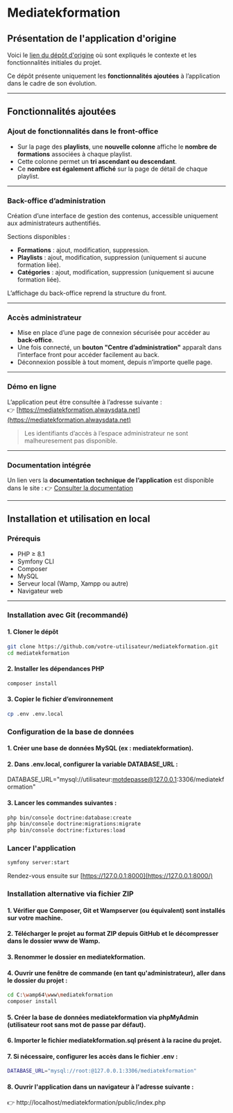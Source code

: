 # Mediatekformation

## Présentation de l'application d'origine

Voici le [lien du dépôt d'origine](https://github.com/CNED-SLAM/mediatekformation) où sont expliqués le contexte et les fonctionnalités initiales du projet.

Ce dépôt présente uniquement les **fonctionnalités ajoutées** à l’application dans le cadre de son évolution.

---

## Fonctionnalités ajoutées

### Ajout de fonctionnalités dans le front-office

- Sur la page des **playlists**, une **nouvelle colonne** affiche le **nombre de formations** associées à chaque playlist.
- Cette colonne permet un **tri ascendant ou descendant**.
- Ce **nombre est également affiché** sur la page de détail de chaque playlist.

---

### Back-office d’administration

Création d’une interface de gestion des contenus, accessible uniquement aux administrateurs authentifiés.

Sections disponibles :

- **Formations** : ajout, modification, suppression.
- **Playlists** : ajout, modification, suppression (uniquement si aucune formation liée).
- **Catégories** : ajout, modification, suppression (uniquement si aucune formation liée).

L’affichage du back-office reprend la structure du front.

---

### Accès administrateur

- Mise en place d’une page de connexion sécurisée pour accéder au **back-office**.
- Une fois connecté, un **bouton "Centre d’administration"** apparaît dans l’interface front pour accéder facilement au back.
- Déconnexion possible à tout moment, depuis n’importe quelle page.

---

### Démo en ligne

L’application peut être consultée à l’adresse suivante :  
👉 [https://mediatekformation.alwaysdata.net](https://mediatekformation.alwaysdata.net)

> Les identifiants d’accès à l’espace administrateur ne sont malheuresement pas disponible.

---

### Documentation intégrée

Un lien vers la **documentation technique de l’application** est disponible dans le site :
👉 [Consulter la documentation](https://mediatekformation.alwaysdata.net/documentation)

---

## Installation et utilisation en local

### Prérequis

- PHP ≥ 8.1  
- Symfony CLI  
- Composer  
- MySQL  
- Serveur local (Wamp, Xampp ou autre)  
- Navigateur web 

---

### Installation avec Git (recommandé)

#### 1. Cloner le dépôt
```bash
git clone https://github.com/votre-utilisateur/mediatekformation.git
cd mediatekformation
```

#### 2. Installer les dépendances PHP
```bash
composer install
```

#### 3. Copier le fichier d’environnement
```bash
cp .env .env.local
```

### Configuration de la base de données

#### 1. Créer une base de données MySQL (ex : mediatekformation).

#### 2. Dans .env.local, configurer la variable DATABASE_URL :
DATABASE_URL="mysql://utilisateur:motdepasse@127.0.0.1:3306/mediatekformation"

#### 3. Lancer les commandes suivantes :
```bash
php bin/console doctrine:database:create
php bin/console doctrine:migrations:migrate
php bin/console doctrine:fixtures:load
```

### Lancer l'application
```bash
symfony server:start
```

Rendez-vous ensuite sur [https://127.0.0.1:8000](https://127.0.0.1:8000/)

### Installation alternative via fichier ZIP

#### 1. Vérifier que Composer, Git et Wampserver (ou équivalent) sont installés sur votre machine.

#### 2. Télécharger le projet au format ZIP depuis GitHub et le décompresser dans le dossier www de Wamp.

#### 3. Renommer le dossier en mediatekformation.

#### 4. Ouvrir une fenêtre de commande (en tant qu'administrateur), aller dans le dossier du projet :
```bash
cd C:\wamp64\www\mediatekformation
composer install
```

#### 5. Créer la base de données mediatekformation via phpMyAdmin (utilisateur root sans mot de passe par défaut).

#### 6. Importer le fichier mediatekformation.sql présent à la racine du projet.

#### 7. Si nécessaire, configurer les accès dans le fichier .env :
```bash
DATABASE_URL="mysql://root:@127.0.0.1:3306/mediatekformation"
```

#### 8. Ouvrir l'application dans un navigateur à l'adresse suivante :
👉 http://localhost/mediatekformation/public/index.php


